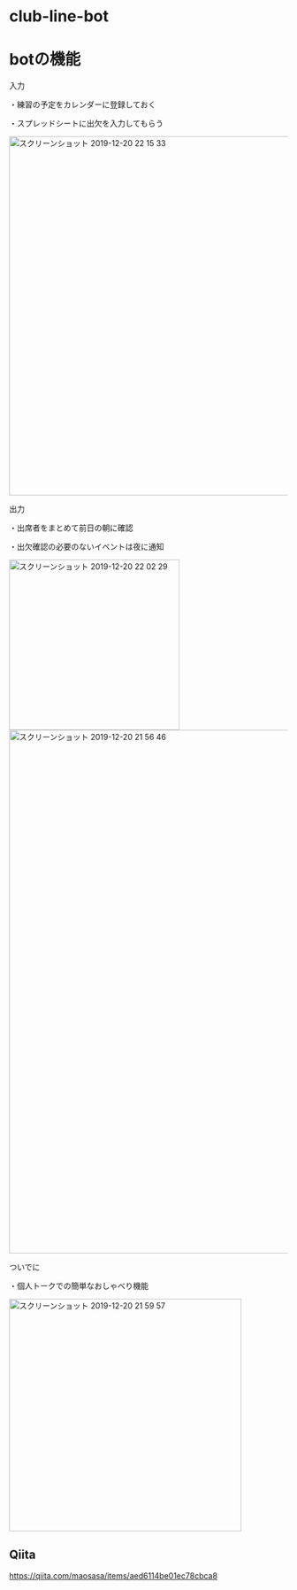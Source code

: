 # club-line-bot

# botの機能

入力

・練習の予定をカレンダーに登録しておく

・スプレッドシートに出欠を入力してもらう

<img width="649" alt="スクリーンショット 2019-12-20 22 15 33" src="https://user-images.githubusercontent.com/43906780/71302144-1e3fb600-23eb-11ea-883e-a0f7cc289b60.png">

出力

・出席者をまとめて前日の朝に確認

・出欠確認の必要のないイベントは夜に通知

<img width="308" alt="スクリーンショット 2019-12-20 22 02 29" src="https://user-images.githubusercontent.com/43906780/71302149-3283b300-23eb-11ea-8579-ac47fcd5e95e.png">

<img width="946" alt="スクリーンショット 2019-12-20 21 56 46" src="https://user-images.githubusercontent.com/43906780/71302168-57782600-23eb-11ea-8e76-f63b2263166a.png">

ついでに

・個人トークでの簡単なおしゃべり機能

<img width="420" alt="スクリーンショット 2019-12-20 21 59 57" src="https://user-images.githubusercontent.com/43906780/71302174-7a0a3f00-23eb-11ea-90b3-ab58f01f993c.png">

## Qiita
https://qiita.com/maosasa/items/aed6114be01ec78cbca8

